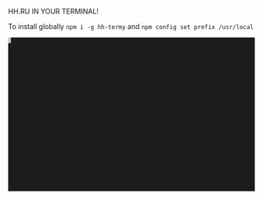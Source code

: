 HH.RU IN YOUR TERMINAL!

To install globally `npm i -g hh-termy`
and `npm config set prefix /usr/local`

![Example](./documents/termtosvg_tjv9oqix.svg)
